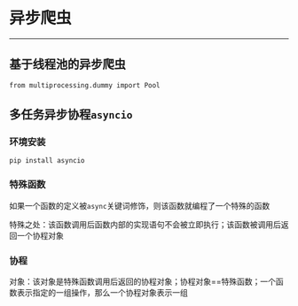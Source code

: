 # 异步爬虫

---

## 基于线程池的异步爬虫

`from multiprocessing.dummy import Pool`

## 多任务异步协程`asyncio`

### 环境安装

`pip install asyncio`

### 特殊函数

如果一个函数的定义被`async`关键词修饰，则该函数就编程了一个特殊的函数

特殊之处：该函数调用后函数内部的实现语句不会被立即执行；该函数被调用后返回一个协程对象

### 协程

对象：该对象是特殊函数调用后返回的协程对象；协程对象==特殊函数；一个函数表示指定的一组操作，那么一个协程对象表示一组